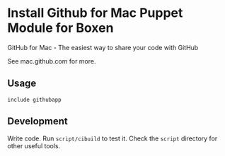 # Install Github for Mac Puppet Module for Boxen

GitHub for Mac - The easiest way to share your code with GitHub

See mac.github.com for more. 

## Usage

```include githubapp```


## Development

Write code. Run `script/cibuild` to test it. Check the `script`
directory for other useful tools.

